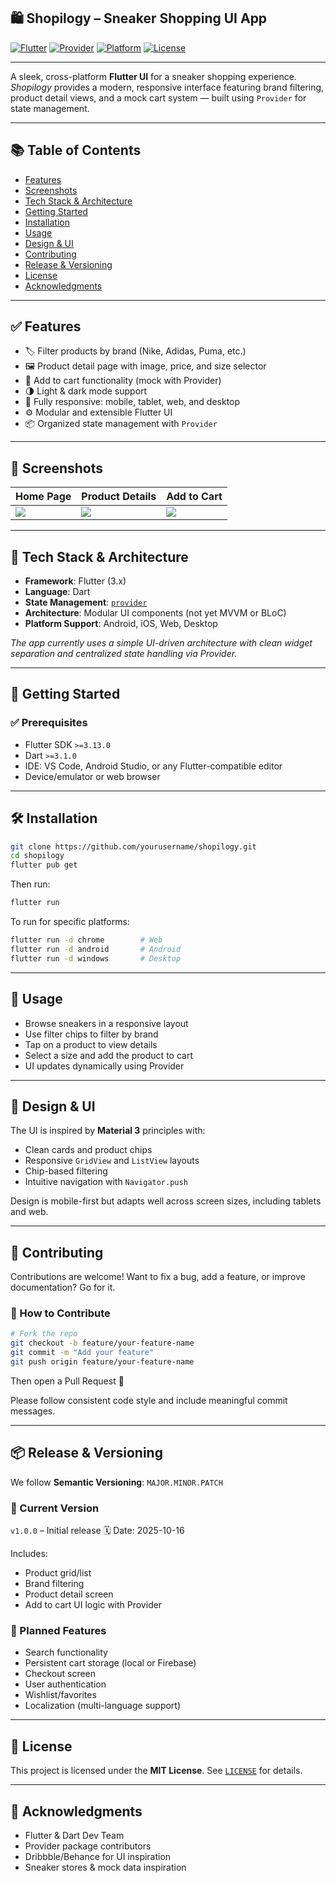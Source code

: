 ## 🛍️ Shopilogy – Sneaker Shopping UI App

[![Flutter](https://img.shields.io/badge/Flutter-3.13.0-blue?logo=flutter\&logoColor=white)](https://flutter.dev/)
[![Provider](https://img.shields.io/badge/State%20Management-Provider-yellowgreen)](https://pub.dev/packages/provider)
[![Platform](https://img.shields.io/badge/Platform-Mobile%20%7C%20Web%20%7C%20Desktop-informational)]()
[![License](https://img.shields.io/badge/License-MIT-green.svg)](LICENSE)

---

A sleek, cross-platform **Flutter UI** for a sneaker shopping experience. *Shopilogy* provides a modern, responsive interface featuring brand filtering, product detail views, and a mock cart system — built using `Provider` for state management.

---

## 📚 Table of Contents

* [Features](#features)
* [Screenshots](#screenshots)
* [Tech Stack & Architecture](#tech-stack--architecture)
* [Getting Started](#getting-started)
* [Installation](#installation)
* [Usage](#usage)
* [Design & UI](#design--ui)
* [Contributing](#contributing)
* [Release & Versioning](#release--versioning)
* [License](#license)
* [Acknowledgments](#acknowledgments)

---

## ✅ Features

* 🏷️ Filter products by brand (Nike, Adidas, Puma, etc.)
* 🖼️ Product detail page with image, price, and size selector
* 🛒 Add to cart functionality (mock with Provider)
* 🌗 Light & dark mode support
* 📱 Fully responsive: mobile, tablet, web, and desktop
* ⚙️ Modular and extensible Flutter UI
* 📦 Organized state management with `Provider`

---

## 📸 Screenshots

| Home Page                 | Product Details              | Add to Cart               |
| ------------------------- | ---------------------------- | ------------------------- |
| ![](screenshots/home.png) | ![](screenshots/details.png) | ![](screenshots/cart.png) |

---

## 🧱 Tech Stack & Architecture

* **Framework**: Flutter (3.x)
* **Language**: Dart
* **State Management**: [`provider`](https://pub.dev/packages/provider)
* **Architecture**: Modular UI components (not yet MVVM or BLoC)
* **Platform Support**: Android, iOS, Web, Desktop

*The app currently uses a simple UI-driven architecture with clean widget separation and centralized state handling via Provider.*

---

## 🚀 Getting Started

### ✅ Prerequisites

* Flutter SDK `>=3.13.0`
* Dart `>=3.1.0`
* IDE: VS Code, Android Studio, or any Flutter-compatible editor
* Device/emulator or web browser

---

## 🛠️ Installation

```bash
git clone https://github.com/yourusername/shopilogy.git
cd shopilogy
flutter pub get
```

Then run:

```bash
flutter run
```

To run for specific platforms:

```bash
flutter run -d chrome        # Web  
flutter run -d android       # Android  
flutter run -d windows       # Desktop  
```

---

## 📱 Usage

* Browse sneakers in a responsive layout
* Use filter chips to filter by brand
* Tap on a product to view details
* Select a size and add the product to cart
* UI updates dynamically using Provider

---

## 🎨 Design & UI

The UI is inspired by **Material 3** principles with:

* Clean cards and product chips
* Responsive `GridView` and `ListView` layouts
* Chip-based filtering
* Intuitive navigation with `Navigator.push`

Design is mobile-first but adapts well across screen sizes, including tablets and web.

---

## 🤝 Contributing

Contributions are welcome!
Want to fix a bug, add a feature, or improve documentation? Go for it.

### 🔧 How to Contribute

```bash
# Fork the repo
git checkout -b feature/your-feature-name
git commit -m "Add your feature"
git push origin feature/your-feature-name
```

Then open a Pull Request 🚀

Please follow consistent code style and include meaningful commit messages.

---

## 📦 Release & Versioning

We follow **Semantic Versioning**: `MAJOR.MINOR.PATCH`

### 📌 Current Version

`v1.0.0` – Initial release
🗓️ Date: 2025-10-16

Includes:

* Product grid/list
* Brand filtering
* Product detail screen
* Add to cart UI logic with Provider

### 🔮 Planned Features

* Search functionality
* Persistent cart storage (local or Firebase)
* Checkout screen
* User authentication
* Wishlist/favorites
* Localization (multi-language support)

---

## 📄 License

This project is licensed under the **MIT License**.
See [`LICENSE`](LICENSE) for details.

---

## 🧠 Acknowledgments

* Flutter & Dart Dev Team
* Provider package contributors
* Dribbble/Behance for UI inspiration
* Sneaker stores & mock data inspiration

